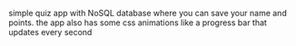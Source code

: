 simple quiz app with NoSQL database where you can save your name and points.
the app also has some css animations like a progress bar that updates every second

